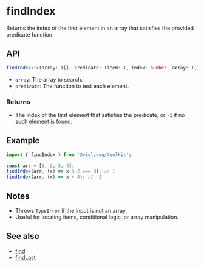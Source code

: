 # findIndex

Returns the index of the first element in an array that satisfies the provided predicate function.

## API

```ts
findIndex<T>(array: T[], predicate: (item: T, index: number, array: T[]) => boolean): number
```

- `array`: The array to search.
- `predicate`: The function to test each element.

### Returns

- The index of the first element that satisfies the predicate, or `-1` if no such element is found.

## Example

```ts
import { findIndex } from '@vielzeug/toolkit';

const arr = [1, 2, 3, 4];
findIndex(arr, (x) => x % 2 === 0); // 1
findIndex(arr, (x) => x > 4); // -1
```

## Notes

- Throws `TypeError` if the input is not an array.
- Useful for locating items, conditional logic, or array manipulation.

## See also

- [find](./find.md)
- [findLast](./findLast.md)
